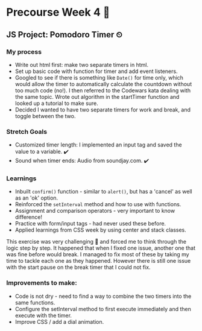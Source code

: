 # Precourse Week 4 📝

## JS Project: Pomodoro Timer ⏲

### My process
- Write out html first: make two separate timers in html.
- Set up basic code with function for timer and add event listeners.
- Googled to see if there is something like `Date()` for time only, which would allow the timer to automatically calculate the countdown without too much code (no!). I then referred to the Codewars kata dealing with the same topic. 
Wrote out algorithm in the startTimer function and looked up a tutorial to make sure. 
- Decided I wanted to have two separate timers for work and break, and toggle between the two.

### Stretch Goals
- Customized timer length: I implemented an input tag and saved the value to a variable. ✔️
- Sound when timer ends: Audio from soundjay.com. ✔️

### Learnings
- Inbuilt `confirm()` function - similar to `alert()`, but has a 'cancel' as well as an 'ok' option. 
- Reinforced the `setInterval` method and how to use with functions.
- Assignment and comparison operators - very important to know difference!
- Practice with form/input tags - had never used these before.
- Applied learnings from CSS week by using center and stack classes.

This exercise was very challenging 🤯 and forced me to think through the logic step by step. It happened that when I fixed one issue, another one that was fine before would break. I managed to fix most of these by taking my time to tackle each one as they happened. However there is still one issue with the start pause on the break timer that I could not fix. 

### Improvements to make: 
- Code is not dry - need to find a way to combine the two timers into the same functions. 
- Configure the setInterval method to first execute immediately and then execute with the timer.
- Improve CSS / add a dial animation.


